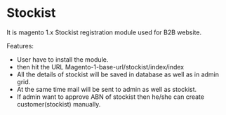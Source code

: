 # Stockist

It is magento 1.x Stockist registration module used for B2B website.

Features:

- User have to install the module.
- then hit the URL Magento-1-base-url/stockist/index/index
- All the details of stockist will be saved in database as well as in admin grid.
- At the same time mail will be sent to admin as well as stockist.
- If admin want to approve ABN of stockist then he/she can create customer(stockist) manually.
